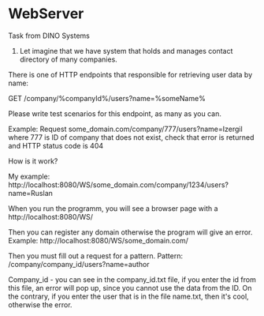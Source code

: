 # WebServer
Task from DINO Systems
1) Let imagine that we have system that holds and manages contact directory of many companies.

There is one of HTTP endpoints that responsible for retrieving user data by name:

GET /company/%companyId%/users?name=%someName%

Please write test scenarios for this endpoint, as many as you can.

Example: Request some_domain.com/company/777/users?name=Izergil where 777 is ID of company that does not exist, check that error is returned and HTTP status code is 404


How is it work?

My example: http://localhost:8080/WS/some_domain.com/company/1234/users?name=Ruslan

When you run the programm, you will see a browser page with a http://localhost:8080/WS/

Then you can register any domain otherwise the program will give an error. Example: http://localhost:8080/WS/some_domain.com/

Then you must fill out a request for a pattern. Pattern: /company/company_id/users?name=author

Company_id - you can see in the company_id.txt file, if you enter the id from this file, an error will pop up, since you cannot use the data from the ID.
On the contrary, if you enter the user that is in the file name.txt, then it's cool, otherwise the error.
